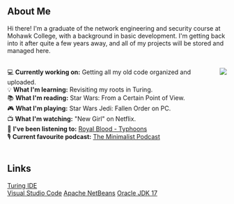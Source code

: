## About Me
Hi there! I'm a graduate of the network engineering and security course at Mohawk College, with a background in basic development. I'm getting back into it after quite a few years away, and all of my projects will be stored and managed here.<br>
<br>

<a href="#">
  <!-- Remove "&layout=compact" to switch to list view. This will likely look better once the list becomes longer.-->
  <img align="right" src="https://github-readme-stats.vercel.app/api/top-langs/?username=Gediren&layout=compact&count_private=true" />
</a>

<!-- Need to be careful of sentence length in this section, otherwise it runs into the graph. -->
💻 <b>Currently working on:</b> Getting all my old code organized and uploaded.<br>
💡 <b>What I'm learning:</b> Revisiting my roots in Turing.<br>
📚 <b>What I'm reading:</b> Star Wars: From a Certain Point of View.<br>
🎮 <b>What I'm playing:</b> Star Wars Jedi: Fallen Order on PC.<br>
📺 <b>What I'm watching:</b> "New Girl" on Netflix.<br>
🎵 <b>I've been listening to:</b> <a href="https://open.spotify.com/album/05aqnnpYVOvsX0SIzmIuxi?si=0axtTv-MRx-es-PPEyi66g">Royal Blood - Typhoons</a><br>
🎙️ <b>Current favourite podcast:</b> <a href="https://www.theminimalists.com/podcast/">The Minimalist Podcast</a><br>
<br>

## Links
<a href="http://compsci.ca/holtsoft/">Turing IDE</a><br>
<a href="https://code.visualstudio.com/">Visual Studio Code</a>
<a href="https://netbeans.apache.org/">Apache NetBeans</a>
<a href="https://www.oracle.com/java/technologies/downloads/">Oracle JDK 17</a>
